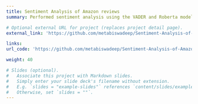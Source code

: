 ```yaml
---
title: Sentiment Analysis of Amazon reviews
summary: Performed sentiment analysis using the VADER and Roberta models to classify amazon reviews as positive, neutral or negative. Uses NLTK, Hugging Face transformers, Python.

# Optional external URL for project (replaces project detail page).
external_link: 'https://github.com/metabiswadeep/Sentiment-Analysis-of-Amazon-Reviews/'

links:
url_code: 'https://github.com/metabiswadeep/Sentiment-Analysis-of-Amazon-Reviews/'

weight: 40

# Slides (optional).
#   Associate this project with Markdown slides.
#   Simply enter your slide deck's filename without extension.
#   E.g. `slides = "example-slides"` references `content/slides/example-slides.md`.
#   Otherwise, set `slides = ""`.
---
```

